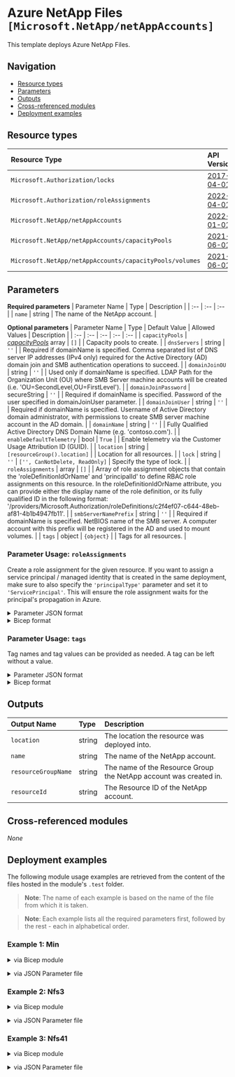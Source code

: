 # Azure NetApp Files `[Microsoft.NetApp/netAppAccounts]`

This template deploys Azure NetApp Files.

## Navigation

- [Resource types](#Resource-types)
- [Parameters](#Parameters)
- [Outputs](#Outputs)
- [Cross-referenced modules](#Cross-referenced-modules)
- [Deployment examples](#Deployment-examples)

## Resource types

| Resource Type | API Version |
| :-- | :-- |
| `Microsoft.Authorization/locks` | [2017-04-01](https://docs.microsoft.com/en-us/azure/templates/Microsoft.Authorization/2017-04-01/locks) |
| `Microsoft.Authorization/roleAssignments` | [2022-04-01](https://docs.microsoft.com/en-us/azure/templates/Microsoft.Authorization/2022-04-01/roleAssignments) |
| `Microsoft.NetApp/netAppAccounts` | [2022-01-01](https://docs.microsoft.com/en-us/azure/templates/Microsoft.NetApp/2022-01-01/netAppAccounts) |
| `Microsoft.NetApp/netAppAccounts/capacityPools` | [2021-06-01](https://docs.microsoft.com/en-us/azure/templates/Microsoft.NetApp/2021-06-01/netAppAccounts/capacityPools) |
| `Microsoft.NetApp/netAppAccounts/capacityPools/volumes` | [2021-06-01](https://docs.microsoft.com/en-us/azure/templates/Microsoft.NetApp/2021-06-01/netAppAccounts/capacityPools/volumes) |

## Parameters

**Required parameters**
| Parameter Name | Type | Description |
| :-- | :-- | :-- |
| `name` | string | The name of the NetApp account. |

**Optional parameters**
| Parameter Name | Type | Default Value | Allowed Values | Description |
| :-- | :-- | :-- | :-- | :-- |
| `capacityPools` | _[capacityPools](capacityPools/readme.md)_ array | `[]` |  | Capacity pools to create. |
| `dnsServers` | string | `''` |  | Required if domainName is specified. Comma separated list of DNS server IP addresses (IPv4 only) required for the Active Directory (AD) domain join and SMB authentication operations to succeed. |
| `domainJoinOU` | string | `''` |  | Used only if domainName is specified. LDAP Path for the Organization Unit (OU) where SMB Server machine accounts will be created (i.e. 'OU=SecondLevel,OU=FirstLevel'). |
| `domainJoinPassword` | secureString | `''` |  | Required if domainName is specified. Password of the user specified in domainJoinUser parameter. |
| `domainJoinUser` | string | `''` |  | Required if domainName is specified. Username of Active Directory domain administrator, with permissions to create SMB server machine account in the AD domain. |
| `domainName` | string | `''` |  | Fully Qualified Active Directory DNS Domain Name (e.g. 'contoso.com'). |
| `enableDefaultTelemetry` | bool | `True` |  | Enable telemetry via the Customer Usage Attribution ID (GUID). |
| `location` | string | `[resourceGroup().location]` |  | Location for all resources. |
| `lock` | string | `''` | `['', CanNotDelete, ReadOnly]` | Specify the type of lock. |
| `roleAssignments` | array | `[]` |  | Array of role assignment objects that contain the 'roleDefinitionIdOrName' and 'principalId' to define RBAC role assignments on this resource. In the roleDefinitionIdOrName attribute, you can provide either the display name of the role definition, or its fully qualified ID in the following format: '/providers/Microsoft.Authorization/roleDefinitions/c2f4ef07-c644-48eb-af81-4b1b4947fb11'. |
| `smbServerNamePrefix` | string | `''` |  | Required if domainName is specified. NetBIOS name of the SMB server. A computer account with this prefix will be registered in the AD and used to mount volumes. |
| `tags` | object | `{object}` |  | Tags for all resources. |


### Parameter Usage: `roleAssignments`

Create a role assignment for the given resource. If you want to assign a service principal / managed identity that is created in the same deployment, make sure to also specify the `'principalType'` parameter and set it to `'ServicePrincipal'`. This will ensure the role assignment waits for the principal's propagation in Azure.

<details>

<summary>Parameter JSON format</summary>

```json
"roleAssignments": {
    "value": [
        {
            "roleDefinitionIdOrName": "Reader",
            "description": "Reader Role Assignment",
            "principalIds": [
                "12345678-1234-1234-1234-123456789012", // object 1
                "78945612-1234-1234-1234-123456789012" // object 2
            ]
        },
        {
            "roleDefinitionIdOrName": "/providers/Microsoft.Authorization/roleDefinitions/c2f4ef07-c644-48eb-af81-4b1b4947fb11",
            "principalIds": [
                "12345678-1234-1234-1234-123456789012" // object 1
            ],
            "principalType": "ServicePrincipal"
        }
    ]
}
```

</details>

<details>

<summary>Bicep format</summary>

```bicep
roleAssignments: [
    {
        roleDefinitionIdOrName: 'Reader'
        description: 'Reader Role Assignment'
        principalIds: [
            '12345678-1234-1234-1234-123456789012' // object 1
            '78945612-1234-1234-1234-123456789012' // object 2
        ]
    }
    {
        roleDefinitionIdOrName: '/providers/Microsoft.Authorization/roleDefinitions/c2f4ef07-c644-48eb-af81-4b1b4947fb11'
        principalIds: [
            '12345678-1234-1234-1234-123456789012' // object 1
        ]
        principalType: 'ServicePrincipal'
    }
]
```

</details>
<p>

### Parameter Usage: `tags`

Tag names and tag values can be provided as needed. A tag can be left without a value.

<details>

<summary>Parameter JSON format</summary>

```json
"tags": {
    "value": {
        "Environment": "Non-Prod",
        "Contact": "test.user@testcompany.com",
        "PurchaseOrder": "1234",
        "CostCenter": "7890",
        "ServiceName": "DeploymentValidation",
        "Role": "DeploymentValidation"
    }
}
```

</details>

<details>

<summary>Bicep format</summary>

```bicep
tags: {
    Environment: 'Non-Prod'
    Contact: 'test.user@testcompany.com'
    PurchaseOrder: '1234'
    CostCenter: '7890'
    ServiceName: 'DeploymentValidation'
    Role: 'DeploymentValidation'
}
```

</details>
<p>

## Outputs

| Output Name | Type | Description |
| :-- | :-- | :-- |
| `location` | string | The location the resource was deployed into. |
| `name` | string | The name of the NetApp account. |
| `resourceGroupName` | string | The name of the Resource Group the NetApp account was created in. |
| `resourceId` | string | The Resource ID of the NetApp account. |

## Cross-referenced modules

_None_

## Deployment examples

The following module usage examples are retrieved from the content of the files hosted in the module's `.test` folder.
   >**Note**: The name of each example is based on the name of the file from which it is taken.

   >**Note**: Each example lists all the required parameters first, followed by the rest - each in alphabetical order.

<h3>Example 1: Min</h3>

<details>

<summary>via Bicep module</summary>

```bicep
module netAppAccounts './Microsoft.NetApp/netAppAccounts/deploy.bicep' = {
  name: '${uniqueString(deployment().name)}-test-nanaamin'
  params: {
    name: '<<namePrefix>>nanaamin001'
  }
}
```

</details>
<p>

<details>

<summary>via JSON Parameter file</summary>

```json
{
  "$schema": "https://schema.management.azure.com/schemas/2019-04-01/deploymentParameters.json#",
  "contentVersion": "1.0.0.0",
  "parameters": {
    "name": {
      "value": "<<namePrefix>>nanaamin001"
    }
  }
}
```

</details>
<p>

<h3>Example 2: Nfs3</h3>

<details>

<summary>via Bicep module</summary>

```bicep
module netAppAccounts './Microsoft.NetApp/netAppAccounts/deploy.bicep' = {
  name: '${uniqueString(deployment().name)}-test-nanaanfs3'
  params: {
    // Required parameters
    name: '<<namePrefix>>nanaanfs3001'
    // Non-required parameters
    capacityPools: [
      {
        name: '<<namePrefix>>-nanaanfs3-cp-001'
        roleAssignments: [
          {
            principalIds: [
              '<managedIdentityPrincipalId>'
            ]
            roleDefinitionIdOrName: 'Reader'
          }
        ]
        serviceLevel: 'Premium'
        size: 4398046511104
        volumes: [
          {
            exportPolicyRules: [
              {
                allowedClients: '0.0.0.0/0'
                nfsv3: true
                nfsv41: false
                ruleIndex: 1
                unixReadOnly: false
                unixReadWrite: true
              }
            ]
            name: '<<namePrefix>>-nanaanfs3-vol-001'
            protocolTypes: [
              'NFSv3'
            ]
            roleAssignments: [
              {
                principalIds: [
                  '<managedIdentityPrincipalId>'
                ]
                roleDefinitionIdOrName: 'Reader'
              }
            ]
            subnetResourceId: '<subnetResourceId>'
            usageThreshold: 107374182400
          }
          {
            name: '<<namePrefix>>-nanaanfs3-vol-002'
            protocolTypes: [
              'NFSv3'
            ]
            subnetResourceId: '<subnetResourceId>'
            usageThreshold: 107374182400
          }
        ]
      }
      {
        name: '<<namePrefix>>-nanaanfs3-cp-002'
        roleAssignments: [
          {
            principalIds: [
              '<managedIdentityPrincipalId>'
            ]
            roleDefinitionIdOrName: 'Reader'
          }
        ]
        serviceLevel: 'Premium'
        size: 4398046511104
        volumes: []
      }
    ]
    lock: 'CanNotDelete'
    roleAssignments: [
      {
        principalIds: [
          '<managedIdentityPrincipalId>'
        ]
        roleDefinitionIdOrName: 'Reader'
      }
    ]
    tags: {
      Contact: 'test.user@testcompany.com'
      CostCenter: '7890'
      Environment: 'Non-Prod'
      PurchaseOrder: '1234'
      Role: 'DeploymentValidation'
      ServiceName: 'DeploymentValidation'
    }
  }
}
```

</details>
<p>

<details>

<summary>via JSON Parameter file</summary>

```json
{
  "$schema": "https://schema.management.azure.com/schemas/2019-04-01/deploymentParameters.json#",
  "contentVersion": "1.0.0.0",
  "parameters": {
    // Required parameters
    "name": {
      "value": "<<namePrefix>>nanaanfs3001"
    },
    // Non-required parameters
    "capacityPools": {
      "value": [
        {
          "name": "<<namePrefix>>-nanaanfs3-cp-001",
          "roleAssignments": [
            {
              "principalIds": [
                "<managedIdentityPrincipalId>"
              ],
              "roleDefinitionIdOrName": "Reader"
            }
          ],
          "serviceLevel": "Premium",
          "size": 4398046511104,
          "volumes": [
            {
              "exportPolicyRules": [
                {
                  "allowedClients": "0.0.0.0/0",
                  "nfsv3": true,
                  "nfsv41": false,
                  "ruleIndex": 1,
                  "unixReadOnly": false,
                  "unixReadWrite": true
                }
              ],
              "name": "<<namePrefix>>-nanaanfs3-vol-001",
              "protocolTypes": [
                "NFSv3"
              ],
              "roleAssignments": [
                {
                  "principalIds": [
                    "<managedIdentityPrincipalId>"
                  ],
                  "roleDefinitionIdOrName": "Reader"
                }
              ],
              "subnetResourceId": "<subnetResourceId>",
              "usageThreshold": 107374182400
            },
            {
              "name": "<<namePrefix>>-nanaanfs3-vol-002",
              "protocolTypes": [
                "NFSv3"
              ],
              "subnetResourceId": "<subnetResourceId>",
              "usageThreshold": 107374182400
            }
          ]
        },
        {
          "name": "<<namePrefix>>-nanaanfs3-cp-002",
          "roleAssignments": [
            {
              "principalIds": [
                "<managedIdentityPrincipalId>"
              ],
              "roleDefinitionIdOrName": "Reader"
            }
          ],
          "serviceLevel": "Premium",
          "size": 4398046511104,
          "volumes": []
        }
      ]
    },
    "lock": {
      "value": "CanNotDelete"
    },
    "roleAssignments": {
      "value": [
        {
          "principalIds": [
            "<managedIdentityPrincipalId>"
          ],
          "roleDefinitionIdOrName": "Reader"
        }
      ]
    },
    "tags": {
      "value": {
        "Contact": "test.user@testcompany.com",
        "CostCenter": "7890",
        "Environment": "Non-Prod",
        "PurchaseOrder": "1234",
        "Role": "DeploymentValidation",
        "ServiceName": "DeploymentValidation"
      }
    }
  }
}
```

</details>
<p>

<h3>Example 3: Nfs41</h3>

<details>

<summary>via Bicep module</summary>

```bicep
module netAppAccounts './Microsoft.NetApp/netAppAccounts/deploy.bicep' = {
  name: '${uniqueString(deployment().name)}-test-nanaanfs41'
  params: {
    // Required parameters
    name: '<<namePrefix>>nanaanfs41001'
    // Non-required parameters
    capacityPools: [
      {
        name: '<<namePrefix>>-nanaanfs41-cp-001'
        roleAssignments: [
          {
            principalIds: [
              '<managedIdentityPrincipalId>'
            ]
            roleDefinitionIdOrName: 'Reader'
          }
        ]
        serviceLevel: 'Premium'
        size: 4398046511104
        volumes: [
          {
            exportPolicyRules: [
              {
                allowedClients: '0.0.0.0/0'
                nfsv3: false
                nfsv41: true
                ruleIndex: 1
                unixReadOnly: false
                unixReadWrite: true
              }
            ]
            name: '<<namePrefix>>-nanaanfs41-vol-001'
            protocolTypes: [
              'NFSv4.1'
            ]
            roleAssignments: [
              {
                principalIds: [
                  '<managedIdentityPrincipalId>'
                ]
                roleDefinitionIdOrName: 'Reader'
              }
            ]
            subnetResourceId: '<subnetResourceId>'
            usageThreshold: 107374182400
          }
          {
            exportPolicyRules: [
              {
                allowedClients: '0.0.0.0/0'
                nfsv3: false
                nfsv41: true
                ruleIndex: 1
                unixReadOnly: false
                unixReadWrite: true
              }
            ]
            name: '<<namePrefix>>-nanaanfs41-vol-002'
            protocolTypes: [
              'NFSv4.1'
            ]
            subnetResourceId: '<subnetResourceId>'
            usageThreshold: 107374182400
          }
        ]
      }
      {
        name: '<<namePrefix>>-nanaanfs41-cp-002'
        roleAssignments: [
          {
            principalIds: [
              '<managedIdentityPrincipalId>'
            ]
            roleDefinitionIdOrName: 'Reader'
          }
        ]
        serviceLevel: 'Premium'
        size: 4398046511104
        volumes: []
      }
    ]
    roleAssignments: [
      {
        principalIds: [
          '<managedIdentityPrincipalId>'
        ]
        roleDefinitionIdOrName: 'Reader'
      }
    ]
    tags: {
      Contact: 'test.user@testcompany.com'
      CostCenter: '7890'
      Environment: 'Non-Prod'
      PurchaseOrder: '1234'
      Role: 'DeploymentValidation'
      ServiceName: 'DeploymentValidation'
    }
  }
}
```

</details>
<p>

<details>

<summary>via JSON Parameter file</summary>

```json
{
  "$schema": "https://schema.management.azure.com/schemas/2019-04-01/deploymentParameters.json#",
  "contentVersion": "1.0.0.0",
  "parameters": {
    // Required parameters
    "name": {
      "value": "<<namePrefix>>nanaanfs41001"
    },
    // Non-required parameters
    "capacityPools": {
      "value": [
        {
          "name": "<<namePrefix>>-nanaanfs41-cp-001",
          "roleAssignments": [
            {
              "principalIds": [
                "<managedIdentityPrincipalId>"
              ],
              "roleDefinitionIdOrName": "Reader"
            }
          ],
          "serviceLevel": "Premium",
          "size": 4398046511104,
          "volumes": [
            {
              "exportPolicyRules": [
                {
                  "allowedClients": "0.0.0.0/0",
                  "nfsv3": false,
                  "nfsv41": true,
                  "ruleIndex": 1,
                  "unixReadOnly": false,
                  "unixReadWrite": true
                }
              ],
              "name": "<<namePrefix>>-nanaanfs41-vol-001",
              "protocolTypes": [
                "NFSv4.1"
              ],
              "roleAssignments": [
                {
                  "principalIds": [
                    "<managedIdentityPrincipalId>"
                  ],
                  "roleDefinitionIdOrName": "Reader"
                }
              ],
              "subnetResourceId": "<subnetResourceId>",
              "usageThreshold": 107374182400
            },
            {
              "exportPolicyRules": [
                {
                  "allowedClients": "0.0.0.0/0",
                  "nfsv3": false,
                  "nfsv41": true,
                  "ruleIndex": 1,
                  "unixReadOnly": false,
                  "unixReadWrite": true
                }
              ],
              "name": "<<namePrefix>>-nanaanfs41-vol-002",
              "protocolTypes": [
                "NFSv4.1"
              ],
              "subnetResourceId": "<subnetResourceId>",
              "usageThreshold": 107374182400
            }
          ]
        },
        {
          "name": "<<namePrefix>>-nanaanfs41-cp-002",
          "roleAssignments": [
            {
              "principalIds": [
                "<managedIdentityPrincipalId>"
              ],
              "roleDefinitionIdOrName": "Reader"
            }
          ],
          "serviceLevel": "Premium",
          "size": 4398046511104,
          "volumes": []
        }
      ]
    },
    "roleAssignments": {
      "value": [
        {
          "principalIds": [
            "<managedIdentityPrincipalId>"
          ],
          "roleDefinitionIdOrName": "Reader"
        }
      ]
    },
    "tags": {
      "value": {
        "Contact": "test.user@testcompany.com",
        "CostCenter": "7890",
        "Environment": "Non-Prod",
        "PurchaseOrder": "1234",
        "Role": "DeploymentValidation",
        "ServiceName": "DeploymentValidation"
      }
    }
  }
}
```

</details>
<p>
